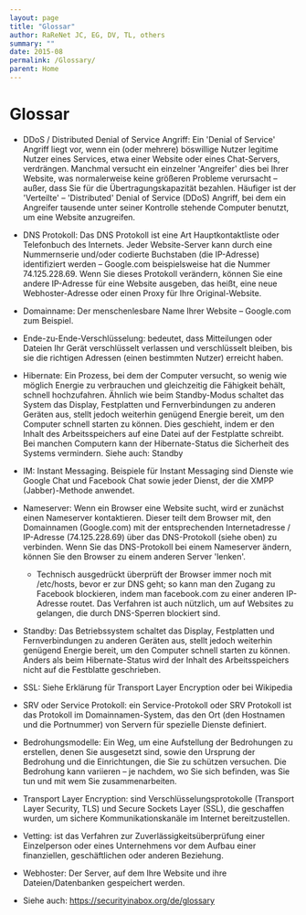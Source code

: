 ```yaml
---
layout: page
title: "Glossar"
author: RaReNet JC, EG, DV, TL, others
summary: ""
date: 2015-08
permalink: /Glossary/
parent: Home
---
```



# Glossar

- DDoS / Distributed Denial of Service Angriff: Ein 'Denial of Service' Angriff liegt vor, wenn ein (oder mehrere) böswillige Nutzer legitime Nutzer eines Services, etwa einer Website oder eines Chat-Servers, verdrängen. Manchmal versucht ein einzelner 'Angreifer' dies bei Ihrer Website, was normalerweise keine größeren Probleme verursacht – außer, dass Sie für die Übertragungskapazität bezahlen. Häufiger ist der 'Verteilte' – 'Distributed' Denial of Service (DDoS) Angriff, bei dem ein Angreifer tausende unter seiner Kontrolle stehende Computer benutzt, um eine Website anzugreifen.
- DNS Protokoll: Das DNS Protokoll ist eine Art Hauptkontaktliste oder Telefonbuch des Internets. Jeder Website-Server kann durch eine Nummernserie und/oder codierte Buchstaben (die IP-Adresse) identifiziert werden – Google.com beispielsweise hat die Nummer 74.125.228.69. Wenn Sie dieses Protokoll verändern, können Sie eine andere IP-Adresse für eine Website ausgeben, das heißt, eine neue Webhoster-Adresse oder einen Proxy für Ihre Original-Website.
- Domainname: Der menschenlesbare Name Ihrer Website – Google.com zum Beispiel.
- Ende-zu-Ende-Verschlüsselung: bedeutet, dass Mitteilungen oder Dateien Ihr Gerät verschlüsselt verlassen und verschlüsselt bleiben, bis sie die richtigen Adressen (einen bestimmten Nutzer) erreicht haben.
- Hibernate: Ein Prozess, bei dem der Computer versucht, so wenig wie möglich Energie zu verbrauchen und gleichzeitig die Fähigkeit behält, schnell hochzufahren. Ähnlich wie beim Standby-Modus schaltet das System das Display, Festplatten und Fernverbindungen zu anderen Geräten aus, stellt jedoch weiterhin genügend Energie bereit, um den Computer schnell starten zu können. Dies geschieht, indem er den Inhalt des Arbeitsspeichers auf eine Datei auf der Festplatte schreibt. Bei manchen Computern kann der Hibernate-Status die Sicherheit des Systems vermindern. Siehe auch: Standby
- IM: Instant Messaging. Beispiele für Instant Messaging sind Dienste wie Google Chat und Facebook Chat sowie jeder Dienst, der die XMPP (Jabber)-Methode anwendet.
- Nameserver: Wenn ein Browser eine Website sucht, wird er zunächst einen Nameserver kontaktieren. Dieser teilt dem Browser mit, den Domainnamen (Google.com) mit der entsprechenden Internetadresse / IP-Adresse (74.125.228.69) über das DNS-Protokoll (siehe oben) zu verbinden. Wenn Sie das DNS-Protokoll bei einem Nameserver ändern, können Sie den Browser zu einem anderen Server 'lenken'.
  - Technisch ausgedrückt überprüft der Browser immer noch mit /etc/hosts, bevor er zur DNS geht; so kann man den Zugang zu Facebook blockieren, indem man facebook.com zu einer anderen IP-Adresse routet. Das Verfahren ist auch nützlich, um auf Websites zu gelangen, die durch DNS-Sperren blockiert sind.

- Standby: Das Betriebssystem schaltet das Display, Festplatten und Fernverbindungen zu anderen Geräten aus, stellt jedoch weiterhin genügend Energie bereit, um den Computer schnell starten zu können. Anders als beim Hibernate-Status wird der Inhalt des Arbeitsspeichers nicht auf die Festblatte geschrieben.
- SSL: Siehe Erklärung für Transport Layer Encryption oder bei Wikipedia
- SRV oder Service Protokoll: ein Service-Protokoll oder SRV Protokoll ist das Protokoll im Domainnamen-System, das den Ort (den Hostnamen und die Portnummer) von Servern für spezielle Dienste definiert.
- Bedrohungsmodelle: Ein Weg, um eine Aufstellung der Bedrohungen zu erstellen, denen Sie ausgesetzt sind, sowie den Ursprung der Bedrohung und die Einrichtungen, die Sie zu schützen versuchen. Die Bedrohung kann variieren – je nachdem, wo Sie sich befinden, was Sie tun und mit wem Sie zusammenarbeiten.
- Transport Layer Encryption: sind Verschlüsselungsprotokolle (Transport Layer Security, TLS) und Secure Sockets Layer (SSL), die geschaffen wurden, um sichere Kommunikationskanäle im Internet bereitzustellen.
- Vetting: ist das Verfahren zur Zuverlässigkeitsüberprüfung einer Einzelperson oder eines Unternehmens vor dem Aufbau einer finanziellen, geschäftlichen oder anderen Beziehung.
- Webhoster: Der Server, auf dem Ihre Website und ihre Dateien/Datenbanken gespeichert werden.
- Siehe auch: https://securityinabox.org/de/glossary

